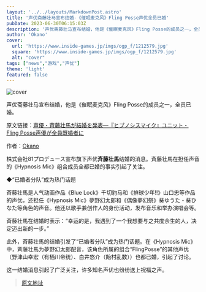 ```yaml
---
layout: '../../layouts/MarkdownPost.astro'
title: '声优斋藤壮马宣布结婚-《催眠麦克风》Fling Posse声优全员已婚'
pubDate: 2023-06-30T06:15:03Z
description: '声优斋藤壮马宣布结婚，他是《催眠麦克风》Fling Posse的成员之一，全员已婚。'
author: 'Okano'
cover:
  url: 'https://www.inside-games.jp/imgs/ogp_f/1212579.jpg'
  square: 'https://www.inside-games.jp/imgs/ogp_f/1212579.jpg'
  alt: "cover"
tags: ["news","游戏","声优"]
theme: 'light'
featured: false
---
```


![cover](https://www.inside-games.jp/imgs/ogp_f/1212579.jpg)

声优斋藤壮马宣布结婚，他是《催眠麦克风》Fling Posse的成员之一，全员已婚。

原文链接：[声優・斉藤壮馬が結婚を発表―『ヒプノシスマイク』ユニット・Fling Posse声優が全員既婚者に](https://www.inside-games.jp/article/2023/06/30/146917.html)

作者：[Okano](/author/10272/recent/Okano)

株式会社81プロデュース宣布旗下声优<b>斉藤壮馬</b>结婚的消息。斉藤壮馬在担任声音的《Hypnosis Mic》组合成员全都已婚的事实引起了关注。

◆“已婚者分队”成为热门话题

斉藤壮馬是人气动画作品《Blue Lock》千切豹马和《排球少年!!》山口忠等作品的声优，还担任《Hypnosis Mic》夢野幻太郎和《偶像夢幻祭》葵ゆうた・葵ひなた等角色的声音。他还以歌手兼创作人的身份活动，发布音乐和举办演唱会等。

斉藤壮馬在结婚时表示：“幸运的是，我遇到了一个我想要与之共度余生的人，决定迈出新的一步。”

此外，斉藤壮馬的结婚引发了“已婚者分队”成为热门话题。在《Hypnosis Mic》中，斉藤壮馬为夢野幻太郎配音，该角色所属的组合“FlingPosse”的其他声优（野津山幸宏（有栖川帝统）、白井悠介（飴村乱数））也都已婚，引起了讨论。

这一结婚消息引起了广泛关注，许多知名声优也纷纷送上祝福之声。

>[原文地址](https://www.inside-games.jp/article/2023/06/30/146917.html)  